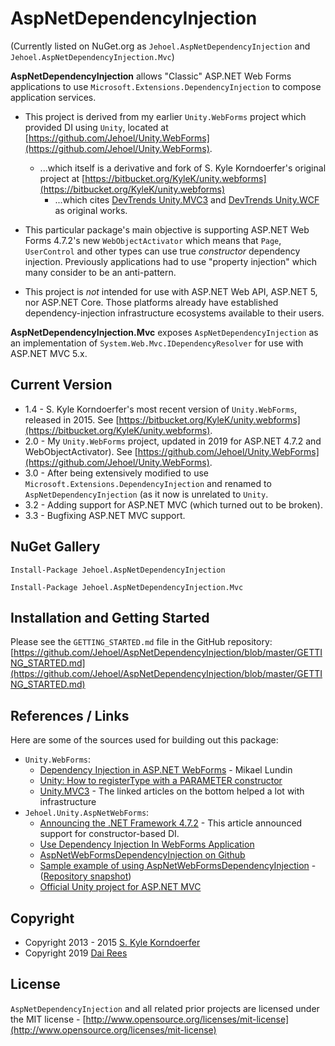 
# AspNetDependencyInjection

(Currently listed on NuGet.org as `Jehoel.AspNetDependencyInjection` and `Jehoel.AspNetDependencyInjection.Mvc`)

**AspNetDependencyInjection** allows "Classic" ASP.NET Web Forms applications to use `Microsoft.Extensions.DependencyInjection` to compose application services.

* This project is derived from my earlier `Unity.WebForms` project which provided DI using `Unity`, located at [https://github.com/Jehoel/Unity.WebForms](https://github.com/Jehoel/Unity.WebForms).
	* ...which itself is a derivative and fork of S. Kyle Korndoerfer's original project at [https://bitbucket.org/KyleK/unity.webforms](https://bitbucket.org/KyleK/unity.webforms)
		* ...which cites [DevTrends Unity.MVC3](http://nuget.org/packages/Unity.Mvc3/) and [DevTrends Unity.WCF](http://nuget.org/packages/Unity.Wcf/) as original works.

* This particular package's main objective is supporting ASP.NET Web Forms 4.7.2's new `WebObjectActivator` which means that `Page`, `UserControl` and other types can use true _constructor_ dependency injection. Previously applications had to use "property injection" which many consider to be an anti-pattern.

* This project is *not* intended for use with ASP.NET Web API, ASP.NET 5, nor ASP.NET Core. Those platforms already have established dependency-injection infrastructure ecosystems available to their users.

**AspNetDependencyInjection.Mvc** exposes `AspNetDependencyInjection` as an implementation of `System.Web.Mvc.IDependencyResolver` for use with ASP.NET MVC 5.x.

## Current Version
* 1.4 - S. Kyle Korndoerfer's most recent version of `Unity.WebForms`, released in 2015. See [https://bitbucket.org/KyleK/unity.webforms](https://bitbucket.org/KyleK/unity.webforms).
* 2.0 - My `Unity.WebForms` project, updated in 2019 for ASP.NET 4.7.2 and WebObjectActivator). See [https://github.com/Jehoel/Unity.WebForms](https://github.com/Jehoel/Unity.WebForms).
* 3.0 - After being extensively modified to use `Microsoft.Extensions.DependencyInjection` and renamed to `AspNetDependencyInjection` (as it now is unrelated to `Unity`.
* 3.2 - Adding support for ASP.NET MVC (which turned out to be broken).
* 3.3 - Bugfixing ASP.NET MVC support.

## NuGet Gallery

```
Install-Package Jehoel.AspNetDependencyInjection

Install-Package Jehoel.AspNetDependencyInjection.Mvc
```

## Installation and Getting Started

Please see the `GETTING_STARTED.md` file in the GitHub repository: [https://github.com/Jehoel/AspNetDependencyInjection/blob/master/GETTING_STARTED.md](https://github.com/Jehoel/AspNetDependencyInjection/blob/master/GETTING_STARTED.md)

## References / Links
Here are some of the sources used for building out this package:

* `Unity.WebForms`:
	* [Dependency Injection in ASP.NET WebForms](http://litemedia.info/dependency-injection-in-asp.net-webforms) - Mikael Lundin
	* [Unity: How to registerType with a PARAMETER constructor](http://stackoverflow.com/a/4007337)
	* [Unity.MVC3](http://unitymvc3.codeplex.com/) - The linked articles on the bottom helped a lot with infrastructure
* `Jehoel.Unity.AspNetWebForms`:
	* [Announcing the .NET Framework 4.7.2](https://devblogs.microsoft.com/dotnet/announcing-the-net-framework-4-7-2/) - This article announced support for constructor-based DI.
	* [Use Dependency Injection In WebForms Application](https://devblogs.microsoft.com/aspnet/use-dependency-injection-in-webforms-application/)
	* [AspNetWebFormsDependencyInjection on Github](https://github.com/aspnet/AspNetWebFormsDependencyInjection)
	* [Sample example of using AspNetWebFormsDependencyInjection](https://github.com/Jinhuafei/examples/tree/master/DependencyInjection) - ([Repository snapshot](https://github.com/Jinhuafei/examples/tree/c6ddec606c710dde3a3c8747067d088c261d0cff))
	* [Official Unity project for ASP.NET MVC](https://github.com/unitycontainer/aspnet-mvc)

## Copyright
* Copyright 2013 - 2015 [S. Kyle Korndoerfer](https://bitbucket.org/KyleK)
* Copyright 2019 [Dai Rees](https://github.com/Jehoel)


## License
`AspNetDependencyInjection` and all related prior projects are licensed under the MIT license - [http://www.opensource.org/licenses/mit-license](http://www.opensource.org/licenses/mit-license)
